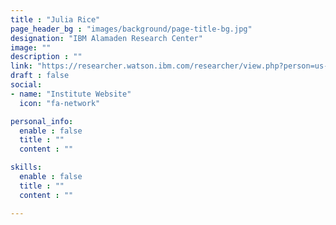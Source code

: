 ```yaml
---
title : "Julia Rice"
page_header_bg : "images/background/page-title-bg.jpg"
designation: "IBM Alamaden Research Center"
image: ""
description : ""
link: "https://researcher.watson.ibm.com/researcher/view.php?person=us-jrice"
draft : false
social:
- name: "Institute Website"
  icon: "fa-network"

personal_info:
  enable : false
  title : ""
  content : ""

skills:
  enable : false
  title : ""
  content : ""

---
```

